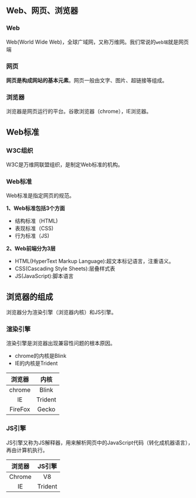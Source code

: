 ## Web、网页、浏览器

### Web
Web(World Wide Web)，全球广域网，又称万维网。我们常说的`web端`就是网页端

### 网页
**网页是构成网站的基本元素**。网页一般由文字、图片、超链接等组成。

### 浏览器
浏览器是网页运行的平台。谷歌浏览器（chrome），IE浏览器。

## Web标准

### W3C组织
W3C是万维网联盟组织，是制定Web标准的机构。

### Web标准
Web标准是指定网页的规范。

**1、Web标准包括3个方面**
 - 结构标准（HTML)
 - 表现标准（CSS)
 - 行为标准（JS)

**2、Web前端分为3层**
- HTML(HyperText Markup Language):超文本标记语言，注重语义。
- CSS(Cascading Style Sheets):层叠样式表
- JS(JavaScript):脚本语言

## 浏览器的组成
浏览器分为渲染引擎（浏览器内核）和JS引擎。
### 渲染引擎
渲染引擎是浏览器出现兼容性问题的根本原因。
-  chrome的内核是Blink
-  IE的内核是Trident

|浏览器|内核|
|:--:|:--:|
|chrome|Blink|
|IE|Trident|
|FireFox|Gecko|

### JS引擎
JS引擎又称为JS解释器，用来解析网页中的JavaScript代码（转化成机器语言），再由计算机执行。

|浏览器|JS引擎|
|:--:|:--:|
|Chrome|V8|
|IE|Trident|

